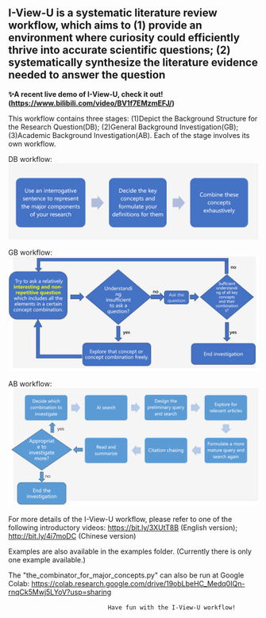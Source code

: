 ## **I-View-U is a systematic literature review workflow, which aims to (1) provide an environment where curiosity could efficiently thrive into accurate scientific questions; (2) systematically synthesize the literature evidence needed to answer the question**

**✨A recent live demo of I-View-U, check it out!(https://www.bilibili.com/video/BV1f7EMzmEFJ/)**

This workflow contains three stages: (1)Depict the Background Structure for the Research Question(DB);
(2)General Background Investigation(GB);
(3)Academic Background Investigation(AB). Each of the stage involves its own workflow.

DB workflow:
![alt text](image-1.png)




GB workflow:
![alt text](image-2.png)




AB workflow:
![alt text](image-3.png)




For more details of the I-View-U workflow, please refer to one of the following introductory videos:
https://bit.ly/3XUtT8B (English version); http://bit.ly/4i7moDC (Chinese version)

Examples are also available in the examples folder. (Currently there is only one example available.)

The "the_combinator_for_major_concepts.py" can also be run at Google Colab:
https://colab.research.google.com/drive/19obLbeHC_Medq0IQn-rnqCk5Mwj5LYoV?usp=sharing


                                Have fun with the I-View-U workflow!
